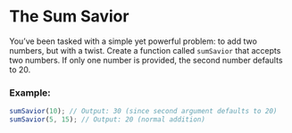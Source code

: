 # The Sum Savior

You’ve been tasked with a simple yet powerful problem: to add two numbers, but with a twist. Create a function called `sumSavior` that accepts two numbers. If only one number is provided, the second number defaults to 20.

### Example:

```js
sumSavior(10); // Output: 30 (since second argument defaults to 20)
sumSavior(5, 15); // Output: 20 (normal addition)
```
